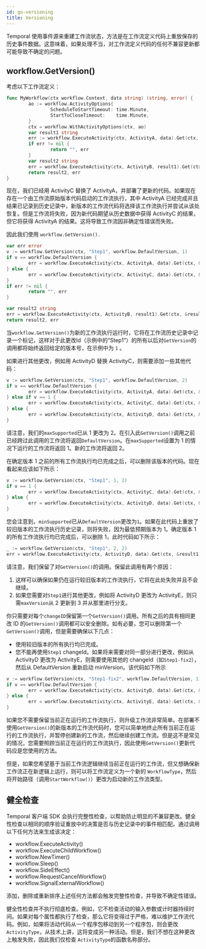 ```yaml
---
id: go-versioning
title: Versioning
---
```


Temporal 使用事件源来重建工作流状态，方法是在工作流定义代码上重放保存的历史事件数据。这意味着，如果处理不当，对工作流定义代码的任何不兼容更新都可能导致不确定的问题。

## workflow.GetVersion()

考虑以下工作流定义：

```go
func MyWorkflow(ctx workflow.Context, data string) (string, error) {
        ao := workflow.ActivityOptions{
                ScheduleToStartTimeout: time.Minute,
                StartToCloseTimeout:    time.Minute,
        }
        ctx = workflow.WithActivityOptions(ctx, ao)
        var result1 string
        err := workflow.ExecuteActivity(ctx, ActivityA, data).Get(ctx, &result1)
        if err != nil {
                return "", err
        }
        var result2 string
        err = workflow.ExecuteActivity(ctx, ActivityB, result1).Get(ctx, &result2)
        return result2, err
}
```
现在，我们已经用 ActivityC 替换了 ActivityA，并部署了更新的代码。如果现在存在一个由工作流原始版本代码启动的工作流执行，其中 ActivityA 已经完成并且结果已记录到历史记录中，新版本的工作流代码将选择该工作流执行并尝试从该处恢复。但是工作流将失败，因为新代码期望从历史数据中获得 ActivityC 的结果，但它将获得 ActivityA 的结果。这将导致工作流因非确定性错误而失败。

因此我们使用  `workflow.GetVersion().`

```go
var err error
v := workflow.GetVersion(ctx, "Step1", workflow.DefaultVersion, 1)
if v == workflow.DefaultVersion {
        err = workflow.ExecuteActivity(ctx, ActivityA, data).Get(ctx, &result1)
} else {
        err = workflow.ExecuteActivity(ctx, ActivityC, data).Get(ctx, &result1)
}
if err != nil {
        return "", err
}

var result2 string
err = workflow.ExecuteActivity(ctx, ActivityB, result1).Get(ctx, &result2)
return result2, err
```
当`workflow.GetVersion()`为新的工作流执行运行时，它将在工作流历史记录中记录一个标记，这样对于此更改Id（示例中的“Step1”）的所有以后对`GetVersion`的调用都将始终返回给定的版本号，在示例中为 `1` 。

如果进行其他更改，例如用 ActivityD 替换 ActivityC，则需要添加一些其他代码：

```go
v := workflow.GetVersion(ctx, "Step1", workflow.DefaultVersion, 2)
if v == workflow.DefaultVersion {
        err = workflow.ExecuteActivity(ctx, ActivityA, data).Get(ctx, &result1)
} else if v == 1 {
        err = workflow.ExecuteActivity(ctx, ActivityC, data).Get(ctx, &result1)
} else {
        err = workflow.ExecuteActivity(ctx, ActivityD, data).Get(ctx, &result1)
}
```
请注意，我们的`maxSupported`已从 1 更改为 2。在引入此`GetVersion()`调用之前已经跨过此调用的工作流将返回`DefaultVersion`。在`maxSupported`设置为 1 的情况下运行的工作流将返回 1。新的工作流将返回 2。

在确定版本 1 之前的所有工作流执行均已完成之后，可以删除该版本的代码。现在看起来应该如下所示：

```go
v := workflow.GetVersion(ctx, "Step1", 1, 2)
if v == 1 {
        err = workflow.ExecuteActivity(ctx, ActivityC, data).Get(ctx, &result1)
} else {
        err = workflow.ExecuteActivity(ctx, ActivityD, data).Get(ctx, &result1)
}
```
您会注意到，`minSupported`已从`DefaultVersion`更改为`1`。如果在此代码上重放了较旧版本的工作流执行历史记录，则将失败，因为最低预期版本为 1。确定版本 1 的所有工作流执行均已完成后，可以删除 1，此时代码如下所示：

```go
_ := workflow.GetVersion(ctx, "Step1", 2, 2)
err = workflow.ExecuteActivity(ctx, ActivityD, data).Get(ctx, &result1)
```
请注意，我们保留了对`GetVersion()`的调用。保留此调用有两个原因：

1. 这样可以确保如果仍在运行较旧版本的工作流执行，它将在此处失败并且不会继续。
2. 如果您需要对`Step1`进行其他更改，例如将 ActivityD 更改为 ActivityE，则只需`maxVersion`从 2 更新到 3 并从那里进行分支。

你只需要对每个`changeID`保留第一个`GetVersion()`调用。所有之后的具有相同更改 ID 的`GetVersion()`调用都可以安全删除。如有必要，您可以删除第一个 `GetVersion()`调用，但是需要确保以下几点：

* 使用较旧版本的所有执行均已完成。
* 您不能再使用`Step1` changeId。如果将来需要对同一部分进行更改，例如从 ActivityD 更改为 ActivityE，则需要使用其他的 changeId（如`Step1-fix2`），然后从 DefaultVersion 重新启动 minVersion。该代码如下所示

```go
v := workflow.GetVersion(ctx, "Step1-fix2", workflow.DefaultVersion, 1)
if v == workflow.DefaultVersion {
        err = workflow.ExecuteActivity(ctx, ActivityD, data).Get(ctx, &result1)
} else {
        err = workflow.ExecuteActivity(ctx, ActivityE, data).Get(ctx, &result1)
}
```
如果您不需要保留当前正在运行的工作流执行，则升级工作流非常简单。在部署不使用`GetVersion()`的新版本的工作流代码时，您可以简单地终止所有当前正在运行的工作流执行，并暂停创建新的工作流，然后继续创建工作流。但是这不是常见的情况，您需要照顾当前正在运行的工作流执行，因此使用`GetVersion()`更新代码应是您使用的方法。

但是，如果您希望基于当前工作流逻辑继续当前正在运行的工作流，但又想确保新工作流正在新逻辑上运行，则可以将工作流定义为一个新的 `WorkflowType`，然后将开始路径（调用`StartWorkflow()`）更改为启动新的工作流类型。

## 健全检查

Temporal 客户端 SDK 会执行完整性检查，以帮助防止明显的不兼容更改。健全性检查以相同的顺序验证重放中的决策是否与历史记录中的事件相匹配。通过调用以下任何方法来生成该决定：

* workflow.ExecuteActivity()
* workflow.ExecuteChildWorkflow()
* workflow.NewTimer()
* workflow.Sleep()
* workflow.SideEffect()
* workflow.RequestCancelWorkflow()
* workflow.SignalExternalWorkflow()

添加，删除或重新排序上述任何方法都会触发完整性检查，并导致不确定性错误。

健全性检查并不执行彻底检查。例如，它不检查活动的输入参数或计时器持续时间。如果对每个属性都执行了检查，那么它将变得过于严格，难以维护工作流代码。例如，如果将活动代码从一个程序包移动到另一个程序包，则会更改`ActivityType`，从技术上讲，这将变成另一种活动。但是，我们不想在这种更改上触发失败，因此我们仅检查 `ActivityType`的函数名称部分。
